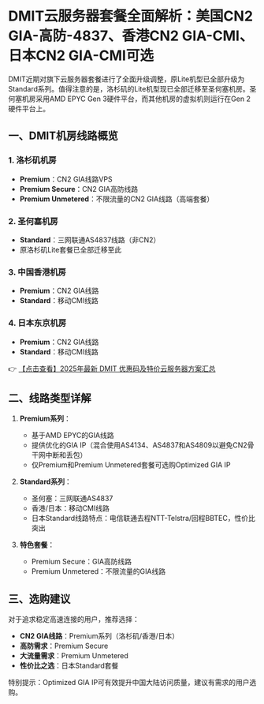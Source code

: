 # DMIT云服务器套餐全面解析：美国CN2 GIA-高防-4837、香港CN2 GIA-CMI、日本CN2 GIA-CMI可选

DMIT近期对旗下云服务器套餐进行了全面升级调整，原Lite机型已全部升级为Standard系列。值得注意的是，洛杉矶的Lite机型现已全部迁移至圣何塞机房。圣何塞机房采用AMD EPYC Gen 3硬件平台，而其他机房的虚拟机则运行在Gen 2硬件平台上。

## 一、DMIT机房线路概览

### 1. 洛杉矶机房
- **Premium**：CN2 GIA线路VPS
- **Premium Secure**：CN2 GIA高防线路
- **Premium Unmetered**：不限流量的CN2 GIA线路（高端套餐）

### 2. 圣何塞机房
- **Standard**：三网联通AS4837线路（非CN2）
- 原洛杉矶Lite套餐已全部迁移至此

### 3. 中国香港机房
- **Premium**：CN2 GIA线路
- **Standard**：移动CMI线路

### 4. 日本东京机房
- **Premium**：CN2 GIA线路
- **Standard**：移动CMI线路

👉 [【点击查看】2025年最新 DMIT 优惠码及特价云服务器方案汇总](https://bit.ly/dmit_coupon)

## 二、线路类型详解

1. **Premium系列**：
   - 基于AMD EPYC的GIA线路
   - 提供优化的GIA IP（混合使用AS4134、AS4837和AS4809以避免CN2骨干网中断和丢包）
   - 仅Premium和Premium Unmetered套餐可选购Optimized GIA IP

2. **Standard系列**：
   - 圣何塞：三网联通AS4837
   - 香港/日本：移动CMI线路
   - 日本Standard线路特点：电信联通去程NTT-Telstra/回程BBTEC，性价比突出

3. **特色套餐**：
   - Premium Secure：GIA高防线路
   - Premium Unmetered：不限流量的GIA线路

## 三、选购建议

对于追求稳定高速连接的用户，推荐选择：
- **CN2 GIA线路**：Premium系列（洛杉矶/香港/日本）
- **高防需求**：Premium Secure
- **大流量需求**：Premium Unmetered
- **性价比之选**：日本Standard套餐

特别提示：Optimized GIA IP可有效提升中国大陆访问质量，建议有需求的用户选购。